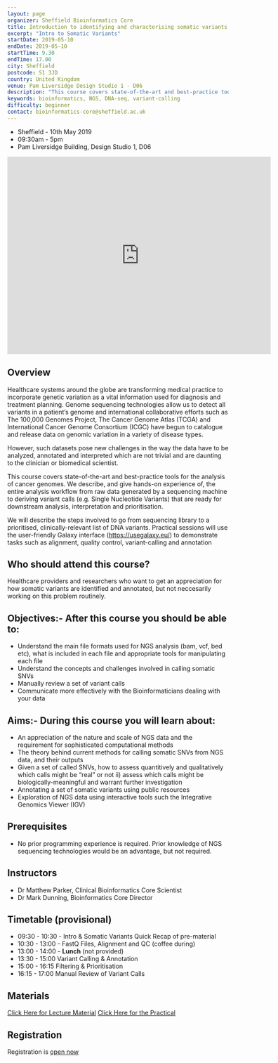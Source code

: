 ```yaml
---
layout: page
organizer: Sheffield Bioinformatics Core
title: Introduction to identifying and characterising somatic variants
excerpt: "Intro to Somatic Variants"
startDate: 2019-05-10
endDate: 2019-05-10
startTime: 9.30
endTime: 17.00
city: Sheffield
postcode: S1 3JD
country: United Kingdom
venue: Pam Liversidge Design Studio 1 - D06
description: "This course covers state-of-the-art and best-practice tools for the analysis of genomes. We describe, and give hands-on experience of, the entire analysis workflow from raw data generated by a sequencing machine to deriving variant calls (e.g. Single Nucleotide Variants) that are ready for downstream analysis, interpretation and prioritisation. We will describe the steps involved to go from sequencing library to a prioritised, clinically-relevant list of DNA variants. Practical sessions will use the user-friendly Galaxy interface (https://usegalaxy.org/) to demonstrate tasks such as alignment, quality control, variant-calling and annotation."
keywords: bioinformatics, NGS, DNA-seq, variant-calling
difficulty: beginner
contact: bioinformatics-core@sheffield.ac.uk
---
```


- Sheffield - 10th May 2019
- 09:30am - 5pm
- Pam Liversidge Building, Design Studio 1, D06

<iframe src="https://www.google.com/maps/embed?pb=!1m14!1m8!1m3!1d9519.181464571486!2d-1.4777067!3d53.3827108!3m2!1i1024!2i768!4f13.1!3m3!1m2!1s0x0%3A0x60e5580cdf19b137!2sPam+Liversidge+Building!5e0!3m2!1sen!2suk!4v1510862811609" width="600" height="450" frameborder="0" style="border:0" allowfullscreen></iframe>

## Overview

Healthcare systems around the globe are transforming medical practice to incorporate genetic variation as a vital information used for diagnosis and treatment planning. Genome sequencing technologies allow us to detect all variants in a patient’s genome and international collaborative efforts such as The 100,000 Genomes Project, The Cancer Genome Atlas (TCGA) and International Cancer Genome Consortium (ICGC) have begun to catalogue and release data on genomic variation in a variety of disease types.

However, such datasets pose new challenges in the way the data have to be analyzed, annotated and interpreted which are not trivial and are daunting to the clinician or biomedical scientist. 

This course covers state-of-the-art and best-practice tools for the analysis of cancer genomes. We describe, and give hands-on experience of, the entire analysis workflow from raw data generated by a sequencing machine to deriving variant calls (e.g. Single Nucleotide Variants) that are ready for downstream analysis, interpretation and prioritisation.

We will describe the steps involved to go from sequencing library to a prioritised, clinically-relevant list of DNA variants. Practical sessions will use the user-friendly Galaxy interface (https://usegalaxy.eu/) to demonstrate tasks such as alignment, quality control, variant-calling and annotation

## Who should attend this course?

Healthcare providers and researchers who want to get an appreciation for how somatic variants are identified and annotated, but not neccesarily working on this problem routinely. 

## Objectives:- After this course you should be able to:

- Understand the main file formats used for NGS analysis (bam, vcf, bed etc), what is included in each file and appropriate tools for manipulating each file
- Understand the concepts and challenges involved in calling somatic SNVs
- Manually review a set of variant calls
- Communicate more effectively with the Bioinformaticians dealing with your data

## Aims:- During this course you will learn about:

- An appreciation of the nature and scale of NGS data and the requirement for sophisticated computational methods
- The theory behind current methods for calling somatic SNVs from NGS data, and their outputs
- Given a set of called SNVs, how to assess quantitively and qualitatively which calls might be “real” or not ii) assess which calls might be biologically-meaningful and warrant further investigation
- Annotating a set of somatic variants using public resources
- Exploration of NGS data using interactive tools such the Integrative Genomics Viewer (IGV)

## Prerequisites

- No prior programming experience is required. Prior knowledge of NGS sequencing technologies would be an advantage, but not required.

## Instructors

- Dr Matthew Parker, Clinical Bioinformatics Core Scientist
- Dr Mark Dunning, Bioinformatics Core Director

## Timetable (provisional)

- 09:30 - 10:30 - Intro & Somatic Variants Quick Recap of pre-material
- 10:30 - 13:00 - FastQ Files, Alignment and QC (coffee during)
- 13:00 - 14:00 - **Lunch** (not provided)
- 13:30 - 15:00  Variant Calling & Annotation 
- 15:00 - 16:15  Filtering & Prioritisation
- 16:15 - 17:00  Manual Review of Variant Calls


## Materials

[Click Here for Lecture Material](http://sbc.shef.ac.uk/training/2019-05-10-somatic-variants)
[Click Here for the Practical](http://sbc.shef.ac.uk/training/somatic-variants)

## Registration 

Registration is [open now](https://onlineshop.shef.ac.uk/conferences-and-events/faculty-of-medicine-dentistry-and-health/neuroscience/introduction-to-cancer-somatic-analysis)
